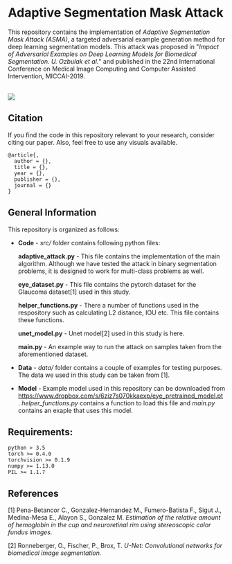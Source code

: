 # Adaptive Segmentation Mask Attack

This repository contains the implementation of _Adaptive Segmentation Mask Attack (ASMA)_, a targeted adversarial example generation method for deep learning segmentation models. This attack was proposed in  "_Impact of Adversarial Examples on Deep Learning Models for Biomedical Segmentation. U. Ozbulak et al._" and published in the 22nd International Conference on Medical Image Computing and Computer Assisted Intervention, MICCAI-2019.

<br /> 
<img src="https://raw.githubusercontent.com/utkuozbulak/adaptive-segmentation-mask-attack/master/data/repository_examples/adversarial_optimization.gif?token=AESS2FAUP4VXC6HJGUYD7Z25D6J2Q">

## Citation
If you find the code in this repository relevant to your research, consider citing our paper. Also, feel free to use any visuals available.

	@article{,
	  author = {},
	  title = {},
	  year = {},
	  publisher = {},
	  journal = {}
	}

## General Information
This repository is organized as follows:
* **Code** - *src/* folder contains following python files:

  __adaptive_attack.py__ - This file contains the implementation of the main algorithm. Although we have tested the attack in binary segmentation problems, it is designed to work for multi-class problems as well.

  __eye_dataset.py__ - This file contains the pytorch dataset for the Glaucoma dataset[1] used in this study.
  
  __helper_functions.py__ - There a number of functions used in the respository such as calculating L2 distance, IOU etc. This file contains these functions.
  
  __unet_model.py__ - Unet model[2] used in this study is here.
  
  __main.py__ - An example way to run the attack on samples taken from the aforementioned dataset.
  
* **Data** - *data/* folder contains a couple of examples for testing purposes. The data we used in this study can be taken from [1].
  
* **Model** - Example model used in this repository can be downloaded from https://www.dropbox.com/s/6ziz7s070kkaexp/eye_pretrained_model.pt . _helper_functions.py_ contains a function to load this file and _main.py_ contains an exaple that uses this model.

## Requirements:
```
python > 3.5
torch >= 0.4.0
torchvision >= 0.1.9
numpy >= 1.13.0
PIL >= 1.1.7
```
  
  
## References
[1]  Pena-Betancor C., Gonzalez-Hernandez M., Fumero-Batista F., Sigut J., Medina-Mesa E., Alayon S., Gonzalez M. _Estimation of the relative amount of hemoglobin in the cup and neuroretinal rim using stereoscopic color fundus images._

[2] Ronneberger, O., Fischer, P., Brox, T. _U-Net: Convolutional networks for biomedical image segmentation._
